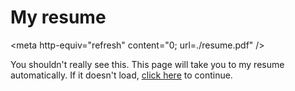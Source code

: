 My resume
=========

\<meta http-equiv=\"refresh\" content=\"0; url=./resume.pdf\" /\>

You shouldn\'t really see this. This page will take you to my resume
automatically. If it doesn\'t load, [click here](./resume.pdf) to
continue.
